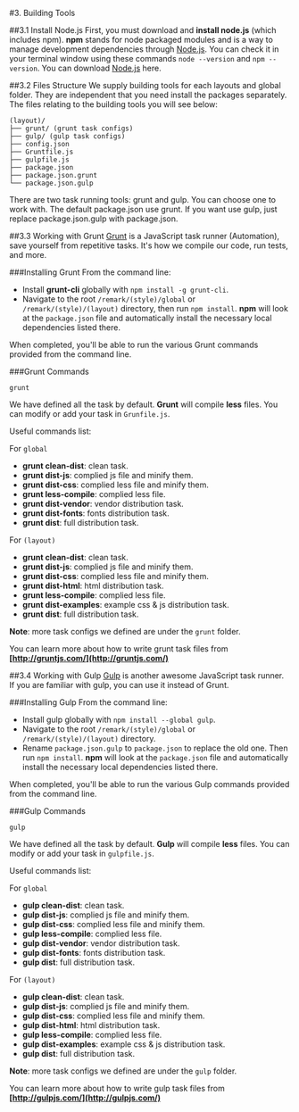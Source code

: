 #3. Building Tools

##3.1 Install Node.js
First, you must download and **install node.js** (which includes npm). **npm** stands for node packaged modules and is a way to manage development dependencies through [Node.js](http://nodejs.org/download/). You can check it in your terminal window using these commands ```node --version``` and ```npm --version```. You can download [Node.js](http://nodejs.org/download/) here.

##3.2 Files Structure
We supply building tools for each layouts and global folder. They are independent that you need install the packages separately. The files relating to the building tools you will see below:

    (layout)/
    ├── grunt/ (grunt task configs)
    ├── gulp/ (gulp task configs)
    ├── config.json
    ├── Gruntfile.js
    ├── gulpfile.js
    ├── package.json
    ├── package.json.grunt
    └── package.json.gulp

There are two task running tools: grunt and gulp. You can choose one to work with. The default package.json use grunt. If you want use gulp, just replace package.json.gulp with package.json.

##3.3 Working with Grunt
[Grunt](http://gruntjs.com/) is a JavaScript task runner (Automation), save yourself from repetitive tasks. It's how we compile our code, run tests, and more.

###Installing Grunt
From the command line:

* Install **grunt-cli** globally with ```npm install -g grunt-cli```.
* Navigate to the root ```/remark/(style)/global``` or ```/remark/(style)/(layout)``` directory, then run ```npm install```. **npm** will look at the ```package.json``` file and automatically install the necessary local dependencies listed there.

When completed, you'll be able to run the various Grunt commands provided from the command line.

###Grunt Commands

    grunt

We have defined all the task by default. **Grunt** will compile **less** files. You can modify or add your task in ```Grunfile.js```.

Useful commands list:

For ```global```

* **grunt clean-dist**: clean task.
* **grunt dist-js**: complied js file and minify them.
* **grunt dist-css**: complied less file and minify them.
* **grunt less-compile**: complied less file.
* **grunt dist-vendor**: vendor distribution task.
* **grunt dist-fonts**: fonts distribution task.
* **grunt dist**: full distribution task.

For ```(layout)```

* **grunt clean-dist**: clean task.
* **grunt dist-js**: complied js file and minify them.
* **grunt dist-css**: complied less file and minify them.
* **grunt dist-html**: html distribution task.
* **grunt less-compile**: complied less file.
* **grunt dist-examples**: example css & js distribution task.
* **grunt dist**: full distribution task.

**Note**: more task configs we defined are under the ```grunt``` folder.

You can learn more about how to write grunt task files from **[http://gruntjs.com/](http://gruntjs.com/)**

##3.4 Working with Gulp
[Gulp](http://gulpjs.com/) is another awesome JavaScript task runner. If you are familiar with gulp, you can use it instead of Grunt.

###Installing Gulp
From the command line:

* Install gulp globally with ```npm install --global gulp```.
* Navigate to the root ```/remark/(style)/global``` or ```/remark/(style)/(layout)``` directory.
* Rename ```package.json.gulp``` to ```package.json``` to replace the old one. Then run ```npm install```. **npm** will look at the ```package.json``` file and automatically install the necessary local dependencies listed there.

When completed, you'll be able to run the various Gulp commands provided from the command line.

###Gulp Commands

    gulp

We have defined all the task by default. **Gulp** will compile **less** files. You can modify or add your task in ```gulpfile.js```.

Useful commands list:

For ```global```

* **gulp clean-dist**: clean task.
* **gulp dist-js**: complied js file and minify them.
* **gulp dist-css**: complied less file and minify them.
* **gulp less-compile**: complied less file.
* **gulp dist-vendor**: vendor distribution task.
* **gulp dist-fonts**: fonts distribution task.
* **gulp dist**: full distribution task.

For ```(layout)```

* **gulp clean-dist**: clean task.
* **gulp dist-js**: complied js file and minify them.
* **gulp dist-css**: complied less file and minify them.
* **gulp dist-html**: html distribution task.
* **gulp less-compile**: complied less file.
* **gulp dist-examples**: example css & js distribution task.
* **gulp dist**: full distribution task.

**Note**: more task configs we defined are under the ```gulp``` folder.

You can learn more about how to write gulp task files from **[http://gulpjs.com/](http://gulpjs.com/)**
